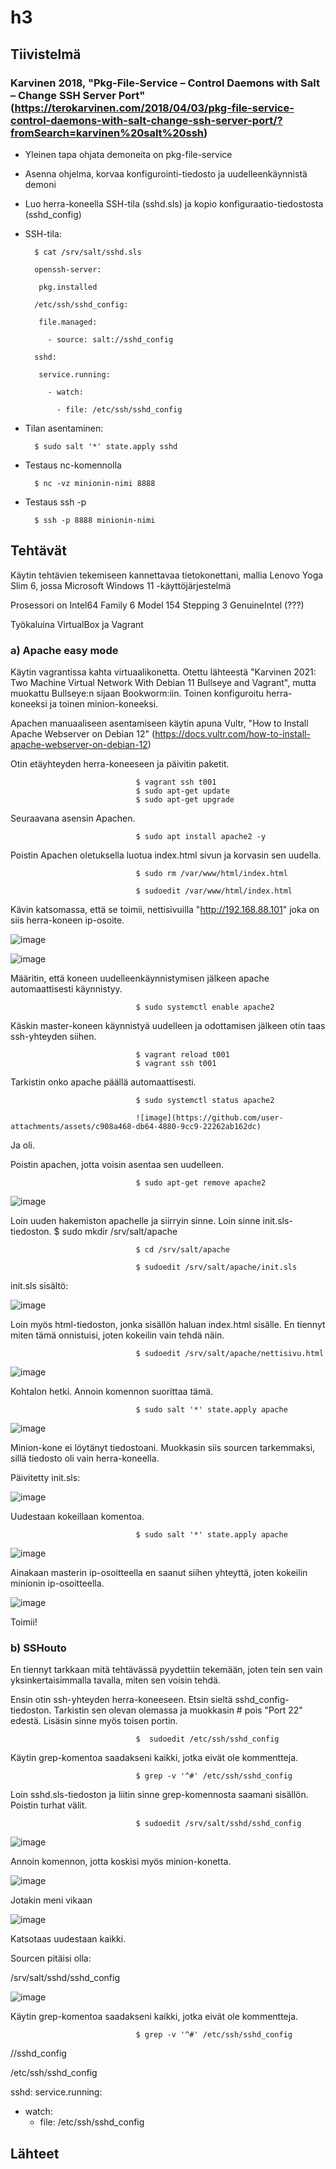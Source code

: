 # h3

## Tiivistelmä
### Karvinen 2018, "Pkg-File-Service – Control Daemons with Salt – Change SSH Server Port" (https://terokarvinen.com/2018/04/03/pkg-file-service-control-daemons-with-salt-change-ssh-server-port/?fromSearch=karvinen%20salt%20ssh)

- Yleinen tapa ohjata demoneita on pkg-file-service
- Asenna ohjelma, korvaa konfigurointi-tiedosto ja uudelleenkäynnistä demoni
- Luo herra-koneella SSH-tila (sshd.sls) ja kopio konfiguraatio-tiedostosta (sshd_config)
- SSH-tila:

        $ cat /srv/salt/sshd.sls
  
        openssh-server:
  
         pkg.installed
  
        /etc/ssh/sshd_config:
  
         file.managed:
  
           - source: salt://sshd_config
  
        sshd:

         service.running:

           - watch:
  
             - file: /etc/ssh/sshd_config

  
- Tilan asentaminen:

        $ sudo salt '*' state.apply sshd
  
- Testaus nc-komennolla

        $ nc -vz minionin-nimi 8888

- Testaus ssh -p

        $ ssh -p 8888 minionin-nimi





## Tehtävät

Käytin tehtävien tekemiseen kannettavaa tietokonettani, mallia Lenovo Yoga Slim 6, jossa Microsoft Windows 11 -käyttöjärjestelmä

Prosessori on Intel64 Family 6 Model 154 Stepping 3 GenuineIntel (???)

Työkaluina VirtualBox ja Vagrant

### a) Apache easy mode

Käytin vagrantissa kahta virtuaalikonetta. Otettu lähteestä "Karvinen 2021: Two Machine Virtual Network With Debian 11 Bullseye and Vagrant", mutta muokattu Bullseye:n sijaan Bookworm:iin. Toinen konfiguroitu herra-koneeksi ja toinen minion-koneeksi.

Apachen manuaaliseen asentamiseen käytin apuna Vultr, "How to Install Apache Webserver on Debian 12" (https://docs.vultr.com/how-to-install-apache-webserver-on-debian-12)

Otin etäyhteyden herra-koneeseen ja päivitin paketit.

                                $ vagrant ssh t001
                                $ sudo apt-get update
                                $ sudo apt-get upgrade

Seuraavana asensin Apachen. 

                                $ sudo apt install apache2 -y

Poistin Apachen oletuksella luotua index.html sivun ja korvasin sen uudella.

                                $ sudo rm /var/www/html/index.html
                        
                                $ sudoedit /var/www/html/index.html
                        
Kävin katsomassa, että se toimii, nettisivuilla "http://192.168.88.101" joka on siis herra-koneen ip-osoite.

![image](https://github.com/user-attachments/assets/e1eae434-f3ef-496a-875e-bed210aac23a)


![image](https://github.com/user-attachments/assets/335487df-dbbf-40f8-96dc-3c65790dd3bb)

Määritin, että koneen uudelleenkäynnistymisen jälkeen apache automaattisesti käynnistyy.

                                $ sudo systemctl enable apache2 

Käskin master-koneen käynnistyä uudelleen ja odottamisen jälkeen otin taas ssh-yhteyden siihen.

                                $ vagrant reload t001
                                $ vagrant ssh t001

Tarkistin onko apache päällä automaattisesti.
                        

                                $ sudo systemctl status apache2

                                ![image](https://github.com/user-attachments/assets/c908a468-db64-4880-9cc9-22262ab162dc)

Ja oli.

Poistin apachen, jotta voisin asentaa sen uudelleen.

                                $ sudo apt-get remove apache2

![image](https://github.com/user-attachments/assets/5f5d27a9-71aa-4cc9-ad97-b12963dd6050)


Loin uuden hakemiston apachelle ja siirryin sinne. Loin sinne init.sls-tiedoston. 
                                $ sudo mkdir /srv/salt/apache
                                
                                $ cd /srv/salt/apache

                                $ sudoedit /srv/salt/apache/init.sls

init.sls sisältö:

![image](https://github.com/user-attachments/assets/776cbee2-0bea-4d0f-98cf-3ab57cf6de85)

Loin myös html-tiedoston, jonka sisällön haluan index.html sisälle. En tiennyt miten tämä onnistuisi, joten kokeilin vain tehdä näin.

                                $ sudoedit /srv/salt/apache/nettisivu.html
                                

![image](https://github.com/user-attachments/assets/d9ad4d79-d7ba-4e98-a77d-0cd4d0d3c2bc)

Kohtalon hetki. Annoin komennon suorittaa tämä.

                                $ sudo salt '*' state.apply apache


![image](https://github.com/user-attachments/assets/b49b7281-a1a0-4bb5-94d2-86d908ff65ef)

Minion-kone ei löytänyt tiedostoani. Muokkasin siis sourcen tarkemmaksi, sillä tiedosto oli vain herra-koneella.

Päivitetty init.sls:

![image](https://github.com/user-attachments/assets/17e2179b-6129-4670-a438-4c7ccdcbbf74)

Uudestaan kokeillaan komentoa.

                                $ sudo salt '*' state.apply apache



![image](https://github.com/user-attachments/assets/12e9dabe-5c37-4a53-b3fe-920b6ed63aac)

Ainakaan masterin ip-osoitteella en saanut siihen yhteyttä, joten kokeilin minionin ip-osoitteella.

![image](https://github.com/user-attachments/assets/bef89926-8aa2-468a-aea2-7a23d9665925)

Toimii!


### b) SSHouto

En tiennyt tarkkaan mitä tehtävässä pyydettiin tekemään, joten tein sen vain yksinkertaisimmalla tavalla, miten sen voisin tehdä.

Ensin otin ssh-yhteyden herra-koneeseen. Etsin sieltä sshd_config-tiedoston. Tarkistin sen olevan olemassa ja muokkasin # pois "Port 22" edestä. Lisäsin sinne myös toisen portin.

                                $  sudoedit /etc/ssh/sshd_config

 Käytin grep-komentoa saadakseni kaikki, jotka eivät ole kommentteja.

                                $ grep -v '^#' /etc/ssh/sshd_config

Loin sshd.sls-tiedoston ja liitin sinne grep-komennosta saamani sisällön. Poistin turhat välit.

                                $ sudoedit /srv/salt/sshd/sshd_config

![image](https://github.com/user-attachments/assets/7217d538-f94c-4b5c-a194-eedfaa31b282)



Annoin komennon, jotta koskisi myös minion-konetta.

![image](https://github.com/user-attachments/assets/d25d0f9f-d996-4d41-848f-5dc76d5045a2)


Jotakin meni vikaan

![image](https://github.com/user-attachments/assets/2628cfa9-f642-44de-8699-efd02c53bcc1)

Katsotaas uudestaan kaikki. 

Sourcen pitäisi olla:

/srv/salt/sshd/sshd_config

![image](https://github.com/user-attachments/assets/ede9f5db-c393-4289-893b-1ef89e4e644f)


Käytin grep-komentoa saadakseni kaikki, jotka eivät ole kommentteja.

                                $ grep -v '^#' /etc/ssh/sshd_config

//sshd_config


/etc/ssh/sshd_config


sshd:
 service.running:
   - watch:
     - file: /etc/ssh/sshd_config

## Lähteet
